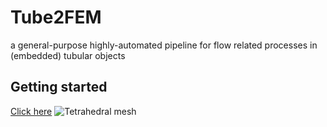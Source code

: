 # Tube2FEM
a general-purpose highly-automated pipeline for flow related processes in (embedded) tubular objects

## Getting started

[Click here](www.gibboncode.org)
![Tetrahedral mesh](https://www.gibboncode.org/img/bunnyMesh.gif)